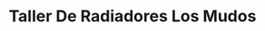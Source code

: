 ---
title: "Taller De Radiadores Los Mudos"
url: /alajuela/taller-de-radiadores-los-mudos/
shop: reparación de automóviles
---